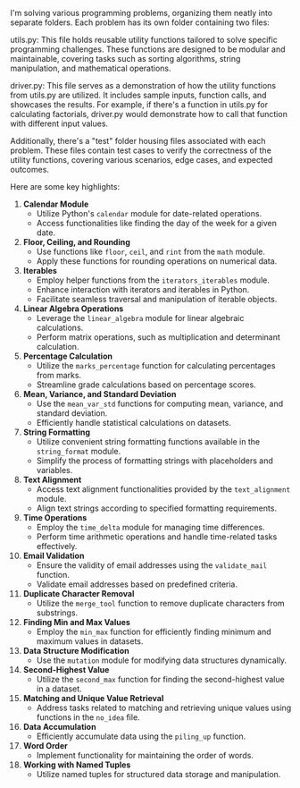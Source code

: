 I'm solving various programming problems, organizing them neatly into separate folders. Each problem has its own folder containing two files:

utils.py: This file holds reusable utility functions tailored to solve specific programming challenges. These functions are designed to be modular and maintainable, covering tasks such as sorting algorithms, string manipulation, and mathematical operations.

driver.py: This file serves as a demonstration of how the utility functions from utils.py are utilized. It includes sample inputs, function calls, and showcases the results. For example, if there's a function in utils.py for calculating factorials, driver.py would demonstrate how to call that function with different input values.

Additionally, there's a "test" folder housing files associated with each problem. These files contain test cases to verify the correctness of the utility functions, covering various scenarios, edge cases, and expected outcomes.

Here are some key highlights:

<ol>
    <li><strong>Calendar Module</strong>
        <ul>
            <li>Utilize Python's <code>calendar</code> module for date-related operations.</li>
            <li>Access functionalities like finding the day of the week for a given date.</li>
        </ul>
    </li>
    <li><strong>Floor, Ceiling, and Rounding</strong>
        <ul>
            <li>Use functions like <code>floor</code>, <code>ceil</code>, and <code>rint</code> from the <code>math</code> module.</li>
            <li>Apply these functions for rounding operations on numerical data.</li>
        </ul>
    </li>
    <li><strong>Iterables</strong>
        <ul>
            <li>Employ helper functions from the <code>iterators_iterables</code> module.</li>
            <li>Enhance interaction with iterators and iterables in Python.</li>
            <li>Facilitate seamless traversal and manipulation of iterable objects.</li>
        </ul>
    </li>
    <li><strong>Linear Algebra Operations</strong>
        <ul>
            <li>Leverage the <code>linear_algebra</code> module for linear algebraic calculations.</li>
            <li>Perform matrix operations, such as multiplication and determinant calculation.</li>
        </ul>
    </li>
    <li><strong>Percentage Calculation</strong>
        <ul>
            <li>Utilize the <code>marks_percentage</code> function for calculating percentages from marks.</li>
            <li>Streamline grade calculations based on percentage scores.</li>
        </ul>
    </li>
    <li><strong>Mean, Variance, and Standard Deviation</strong>
        <ul>
            <li>Use the <code>mean_var_std</code> functions for computing mean, variance, and standard deviation.</li>
            <li>Efficiently handle statistical calculations on datasets.</li>
        </ul>
    </li>
    <li><strong>String Formatting</strong>
        <ul>
            <li>Utilize convenient string formatting functions available in the <code>string_format</code> module.</li>
            <li>Simplify the process of formatting strings with placeholders and variables.</li>
        </ul>
    </li>
    <li><strong>Text Alignment</strong>
        <ul>
            <li>Access text alignment functionalities provided by the <code>text_alignment</code> module.</li>
            <li>Align text strings according to specified formatting requirements.</li>
        </ul>
    </li>
    <li><strong>Time Operations</strong>
        <ul>
            <li>Employ the <code>time_delta</code> module for managing time differences.</li>
            <li>Perform time arithmetic operations and handle time-related tasks effectively.</li>
        </ul>
    </li>
    <li><strong>Email Validation</strong>
        <ul>
            <li>Ensure the validity of email addresses using the <code>validate_mail</code> function.</li>
            <li>Validate email addresses based on predefined criteria.</li>
        </ul>
    </li>
    <li><strong>Duplicate Character Removal</strong>
        <ul>
            <li>Utilize the <code>merge_tool</code> function to remove duplicate characters from substrings.</li>
        </ul>
    </li>
    <li><strong>Finding Min and Max Values</strong>
        <ul>
            <li>Employ the <code>min_max</code> function for efficiently finding minimum and maximum values in datasets.</li>
        </ul>
    </li>
    <li><strong>Data Structure Modification</strong>
        <ul>
            <li>Use the <code>mutation</code> module for modifying data structures dynamically.</li>
        </ul>
    </li>
    <li><strong>Second-Highest Value</strong>
        <ul>
            <li>Utilize the <code>second_max</code> function for finding the second-highest value in a dataset.</li>
        </ul>
    </li>
    <li><strong>Matching and Unique Value Retrieval</strong>
        <ul>
            <li>Address tasks related to matching and retrieving unique values using functions in the <code>no_idea</code> file.</li>
        </ul>
    </li>
    <li><strong>Data Accumulation</strong>
        <ul>
            <li>Efficiently accumulate data using the <code>piling_up</code> function.</li>
        </ul>
    </li>
    <li><strong>Word Order</strong>
        <ul>
            <li>Implement functionality for maintaining the order of words.</li>
        </ul>
    </li>
    <li><strong>Working with Named Tuples</strong>
        <ul>
            <li>Utilize named tuples for structured data storage and manipulation.</li>
        </ul>
    </li>
</ol>
